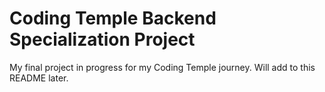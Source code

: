 # Coding Temple Backend Specialization Project

My final project in progress for my Coding Temple journey. Will add to this README later.